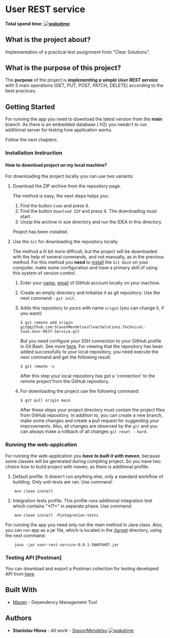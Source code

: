 # User REST service

#### Total spend time: [![wakatime](https://wakatime.com/badge/user/b33e0124-90c1-44a9-95a8-0f09b324ad70/project/f9f93ef8-2b3c-471c-a80c-b75b6b971c26.svg)](https://wakatime.com/badge/user/b33e0124-90c1-44a9-95a8-0f09b324ad70/project/f9f93ef8-2b3c-471c-a80c-b75b6b971c26)

## What is the project about?

Implementation of a practical test assignment from "Clear Solutions".

## What is the purpose of this project?

The **purpose** of the project is ***implementing a simple User REST service*** with 5 main operations (GET, PUT, POST,
PATCH, DELETE) according to the best practices.

## Getting Started

For running the app you need to download the latest version from the **main** branch. As there is an embedded database (
H2) you needn't to run additional server for testing how application works.

Follow the next chapters.

### Installation Instruction

#### How to download project on my local machine?

For downloading the project locally you can use two variants:

1. Download the ZIP archive from the repository page.

   The method is easy, the next steps helps you:

    1. Find the button `Code` and press it.
    2. Find the button `Download ZIP` and press it. The downloading must start.
    3. Unzip the archive in soe directory and run the IDEA in this directory.

   Project has been installed.


2. Use the `Git` for downloading the repository locally.

   The method a lit bit more difficult, but the project will be downloaded with the help
   of several commands, and not manually, as in the previous method. For this method
   you **need** to [install][4] the `Git Bash` on your computer, make some configuration and have a primary skill of
   using this system of version control.

    1. Enter your [name][5], [email][6] of GitHub account locally on your machine.
    2. Create an empty directory and initialize it as git repository. Use the next
       command - `git init`.
    3. Adds this repository to yours with name `origin` (you can change it, if you want):

       ```
       $ git remote add origin git@github.com:StasonMendelso/ClearSolutions.Technical-task.User-REST-Service.git
       ```
       But you need configure your SSH connection to your GitHub profile in Git Bash. See more [here][7].
       For viewing that the repository has been added successfully to your local
       repository, you need execute the next command and get the following result:

       ```
       $ git remote -v
       ```

       After this step your local repository has got a 'connection' to the remote project from the GitHub repository.

    4. For downloading the project use the following command:

       ```
       $ git pull origin main
       ```

       After these steps your project directory must contain the project files from
       GitHub repository. In addition to, you can create a new branch, make some
       changes and create a pull request for suggesting your improvements. Also, all
       changes are observed by the `git` and you can always make a rollback of
       all changes `git reset --hard`.

### Running the web-applcation

For running the web-application you ***have to built it with maven***, because some classes will be generated during
compiling project. So you have two choice how to build project with maven, as there is additional profile:

1) Default profile. It doesn't run anything else, only a standard workflow of building. Only unit-tests are ran. Use
   command:

```
    mvn clean install
```

2) Integration tests profile. This profile runs additional integration test which contains "\*IT\*" in separate phase.
   Use command:

```
    mvn clean install -Pintegration-tests
```

For running the app you need only run the main method in Java class. Also, you can
run app as a jar file, which is located in the [/target](target) directory, using the next command:

```
    java -jar user-rest-service-0.0.1-SNAPSHOT.jar
```

### Testing API [Postman]
You can download and export a Postman collection for testing developed API from [here](User%20REST%20service.postman_collection.json).

## Built With

* [Maven](https://maven.apache.org/) - Dependency Management Tool

## Authors

* **Stanislav Hlova** - *All
  work* - [StasonMendelso](https://github.com/StasonMendelso)  [![wakatime](https://wakatime.com/badge/user/b33e0124-90c1-44a9-95a8-0f09b324ad70/project/f9f93ef8-2b3c-471c-a80c-b75b6b971c26.svg)](https://wakatime.com/badge/user/b33e0124-90c1-44a9-95a8-0f09b324ad70/project/f9f93ef8-2b3c-471c-a80c-b75b6b971c26)

[1]:https://nure.ua/

[4]:https://git-scm.com/downloads

[5]:https://docs.github.com/en/get-started/getting-started-with-git/setting-your-username-in-git

[6]:https://docs.github.com/en/account-and-profile/setting-up-and-managing-your-personal-account-on-github/managing-email-preferences/setting-your-commit-email-address

[7]:https://docs.github.com/en/authentication/connecting-to-github-with-ssh